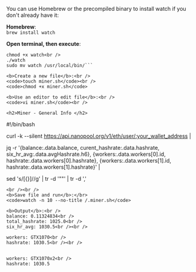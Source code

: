 You can use Homebrew or the precompiled binary to install watch if you don't already have it:

<b>Homebrew</b>:<br />
<code>brew install watch</code>

<b>Open terminal, then execute</b>:<br />
```curl -O http://ktwit.net/code/watch-0.2-macosx/watch
chmod +x watch<br />
./watch
sudo mv watch /usr/local/bin/```

<b>Create a new file</b>:<br />
<code>touch miner.sh</code><br />
<code>chmod +x miner.sh</code>

<b>Use an editor to edit file</b>:<br />
<code>vi miner.sh</code><br />

<h2>Miner - General Info </h2>

```
#!/bin/bash

curl -k --silent https://api.nanopool.org/v1/eth/user/:your_wallet_address |

jq -r '{balance:.data.balance, curent_hashrate:.data.hashrate, six_hr_avg:.data.avgHashrate.h6}, {workers:.data.workers[0].id, hashrate:.data.workers[0].hashrate}, {workers:.data.workers[1].id, hashrate:.data.workers[1].hashrate}' |

sed 's/[{}]//g' |
tr -d '""' |
tr -d ','
```
<br /><br />
<b>Save file and run</b>:</br>
<code>watch -n 10 --no-title /.miner.sh</code>

<b>Output</b>:<br />
balance: 0.11324834<br />
total_hashrate: 1025.0<br />
six_hr_avg: 1030.5<br /><br />

workers: GTX1070<br />
hashrate: 1030.5<br /><br />


workers: GTX1070x2<br />
hashrate: 1030.5
